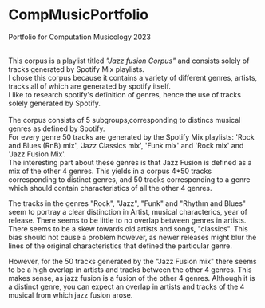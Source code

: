 # CompMusicPortfolio <br />
Portfolio for Computation Musicology 2023 <br /><br />

This corpus is a playlist titled *"Jazz fusion Corpus"* and consists solely of tracks generated by Spotify Mix playlists. <br />
I chose this corpus because it contains a variety of different genres, artists, tracks all of which are generated by spotify itself.<br />
I like to research spotify's definition of genres, hence the use of tracks solely generated by Spotify.<br />
<br />
The corpus consists of 5 subgroups,corresponding to distincs musical genres as defined by Spotify. <br />
For every genre 50 tracks are generated by the Spotify Mix playlists: 'Rock and Blues (RnB) mix', 'Jazz Classics mix', 'Funk mix' and 'Rock mix' and 'Jazz Fusion Mix'. <br />
The interesting part about these genres is that Jazz Fusion is defined as a mix of the other 4 genres. This yields in a corpus 4*50 tracks corresponding to distinct genres, and 50 tracks corresponding to a genre which should contain characteristics of all the other 4 genres.<br />

The tracks in the genres "Rock", "Jazz", "Funk" and "Rhythm and Blues" seem to portray a clear distinction in Artist, musical characterics, year of release. There seems to be little to no overlap between genres in artists. There seems to be a skew towards old artists and songs, "classics". This bias should not cause a problem however, as newer releases might blur the lines of the original characteristics that defined the particular genre.

However, for the 50 tracks generated by the "Jazz Fusion mix" there seems to be a high overlap in artists and tracks between the other 4 genres. This makes sense, as jazz fusion is a fusion of the other 4 genres. Although it is a distinct genre, you can expect an overlap in artists and tracks of the 4 musical from which jazz fusion arose.
